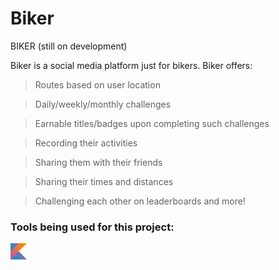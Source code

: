 # Biker

BIKER (still on development)

Biker is a social media platform just for bikers. Biker offers: 
> Routes based on user location

> Daily/weekly/monthly challenges

> Earnable titles/badges upon completing such challenges 

> Recording their activities

> Sharing them with their friends

> Sharing their times and distances

> Challenging each other on leaderboards and more!

### Tools being used for this project:

<img align="left" alt="Kotlin" width="26px" src="https://github.com/devicons/devicon/blob/v2.14.0/icons/kotlin/kotlin-original.svg" style="padding-right:10px;" />
